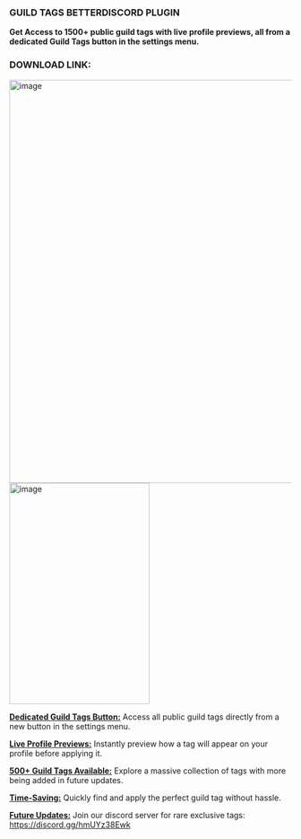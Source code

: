 ### **GUILD TAGS BETTERDISCORD PLUGIN**

**Get Access to 1500+ public guild tags with live profile previews, all from a dedicated Guild Tags button in the settings menu.**

### **DOWNLOAD LINK:** 

<img width="1254" height="718" alt="image" src="https://github.com/user-attachments/assets/900c1739-c039-4e76-889e-a8015e18f6ac" />

<img width="250" height="394" alt="image" src="https://github.com/user-attachments/assets/a012318b-d84a-4a4a-ba90-13a39f36ac2e" />


**<ins>Dedicated Guild Tags Button:<ins>** Access all public guild tags directly from a new button in the settings menu.

**<ins>Live Profile Previews:<ins>** Instantly preview how a tag will appear on your profile before applying it.

**<ins>500+ Guild Tags Available:<ins>** Explore a massive collection of tags with more being added in future updates.

**<ins>Time-Saving:<ins>** Quickly find and apply the perfect guild tag without hassle.

**<ins>Future Updates:<ins>** Join our discord server for rare exclusive tags:
https://discord.gg/hmUYz38Ewk
